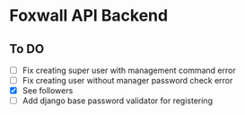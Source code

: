 # Foxwall API Backend


## To DO

- [ ] Fix creating super user with management command error
- [ ] Fix creating user without manager password check error
- [x] See followers
- [ ] Add django base password validator for registering
